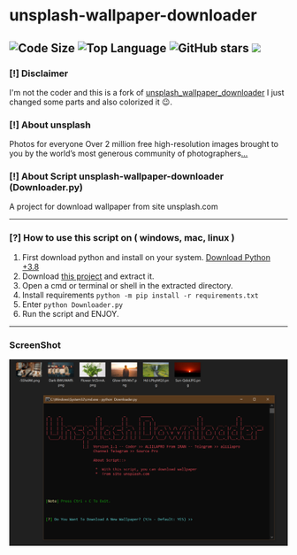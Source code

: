 # unsplash-wallpaper-downloader
![Code Size](https://img.shields.io/github/languages/code-size/IHosseini083/unsplash-wallpaper-downloader) ![Top Language](https://img.shields.io/github/languages/top/IHosseini083/unsplash-wallpaper-downloader) ![GitHub stars](https://img.shields.io/github/stars/IHosseini083/unsplash-wallpaper-downloader) ![](https://img.shields.io/badge/The%20Long%20Hope-%F0%9F%98%8E%E2%9C%8C-green)
--------------------------------------------------------------------
### [!] Disclaimer
I'm not the coder and this is a fork of [unsplash_wallpaper_downloader](https://github.com/ALIILAPRO/unsplash-wallpaper-downloader)
I just changed some parts and also colorized it 😉.

### [!] About unsplash
Photos for everyone
Over 2 million free high-resolution images brought to you by the world’s most generous community of photographers[...](https://unsplash.com/about)

### [!] About Script unsplash-wallpaper-downloader (Downloader.py)
A project for download wallpaper from site unsplash.com

--------------------------------------------------------------------
### [?] How to use this script on ( windows, mac, linux )
1. First download python and install on your system. [Download Python +3.8](https://www.python.org/downloads/)
2. Download [this project](https://codeload.github.com/IHosseini083/unsplash-wallpaper-downloader/zip/main) and extract it.
3. Open a cmd or terminal or shell in the extracted directory.
4. Install requirements `python -m pip install -r requirements.txt`
5. Enter `python Downloader.py`
6. Run the script and ENJOY.
--------------------------------------------------------------------
### ScreenShot
![](https://github.com/IHosseini083/unsplash-wallpaper-downloader/blob/main/sc/sc%20(1).png)

